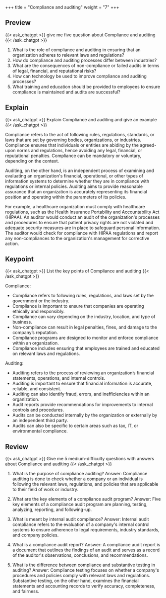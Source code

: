 +++
title = "Compliance and auditing"
weight = "7"
+++
## Preview
{{< ask_chatgpt >}}
give me five question about Compliance and auditing
{{< /ask_chatgpt >}}

1. What is the role of compliance and auditing in ensuring that an organization adheres to relevant laws and regulations?
2. How do compliance and auditing processes differ between industries?
3. What are the consequences of non-compliance or failed audits in terms of legal, financial, and reputational risks?
4. How can technology be used to improve compliance and auditing processes?
5. What training and education should be provided to employees to ensure compliance is maintained and audits are successful?   

## Explain
{{< ask_chatgpt >}}
Explain Compliance and auditing and give an example
{{< /ask_chatgpt >}}

Compliance refers to the act of following rules, regulations, standards, or laws that are set by governing bodies, organizations, or industries. Compliance ensures that individuals or entities are abiding by the agreed-upon norms and regulations, hence avoiding any legal, financial, or reputational penalties. Compliance can be mandatory or voluntary, depending on the context.

Auditing, on the other hand, is an independent process of examining and evaluating an organization's financial, operational, or other types of information systems to determine whether they are in compliance with regulations or internal policies. Auditing aims to provide reasonable assurance that an organization is accurately representing its financial position and operating within the parameters of its policies.

For example, a healthcare organization must comply with healthcare regulations, such as the Health Insurance Portability and Accountability Act (HIPAA). An auditor would conduct an audit of the organization's processes and procedures to ensure that patient privacy rights are not violated and adequate security measures are in place to safeguard personal information. The auditor would check for compliance with HIPAA regulations and report any non-compliances to the organization's management for corrective action.   

## Keypoint
{{< ask_chatgpt >}}
List the key points of Compliance and auditing
{{< /ask_chatgpt >}}

Compliance:
- Compliance refers to following rules, regulations, and laws set by the government or the industry.
- Compliance is important to ensure that companies are operating ethically and responsibly.
- Compliance can vary depending on the industry, location, and type of business.
- Non-compliance can result in legal penalties, fines, and damage to the company’s reputation.
- Compliance programs are designed to monitor and enforce compliance within an organization.
- Compliance includes ensuring that employees are trained and educated on relevant laws and regulations.

Auditing:
- Auditing refers to the process of reviewing an organization’s financial statements, operations, and internal controls.
- Auditing is important to ensure that financial information is accurate, reliable, and consistent.
- Auditing can also identify fraud, errors, and inefficiencies within an organization.
- Audit reports provide recommendations for improvements to internal controls and procedures.
- Audits can be conducted internally by the organization or externally by an independent third party.
- Audits can also be specific to certain areas such as tax, IT, or environmental compliance.   

## Review
{{< ask_chatgpt >}}
Give me 5 medium-difficulty questions with answers about Compliance and auditing
{{< /ask_chatgpt >}}

1. What is the purpose of compliance auditing?
Answer: Compliance auditing is done to check whether a company or an individual is following the relevant laws, regulations, and policies that are applicable to their field of work or industry.

2. What are the key elements of a compliance audit program?
Answer: Five key elements of a compliance audit program are planning, testing, analyzing, reporting, and following-up.

3. What is meant by internal audit compliance?
Answer: Internal audit compliance refers to the evaluation of a company's internal control systems to ensure adherence to legal requirements, industry standards, and company policies.

4. What is a compliance audit report?
Answer: A compliance audit report is a document that outlines the findings of an audit and serves as a record of the auditor's observations, conclusions, and recommendations.

5. What is the difference between compliance and substantive testing in auditing?
Answer: Compliance testing focuses on whether a company's procedures and policies comply with relevant laws and regulations. Substantive testing, on the other hand, examines the financial statements and accounting records to verify accuracy, completeness, and fairness.   

